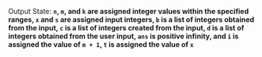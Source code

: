 Output State: **`n`, `m`, and `k` are assigned integer values within the specified ranges, `x` and `s` are assigned input integers, `b` is a list of integers obtained from the input, `c` is a list of integers created from the input, `d` is a list of integers obtained from the user input, `ans` is positive infinity, and `i` is assigned the value of `m + 1`, `t` is assigned the value of `x`**